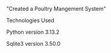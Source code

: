 "Created a Poultry Mangement System"

Technologies Used

Python version 3.13.2

Sqlite3 version 3.50.0

